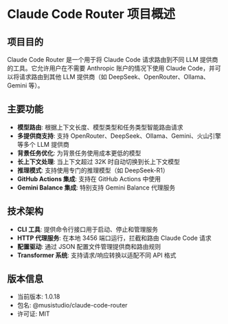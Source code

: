 # Claude Code Router 项目概述

## 项目目的
Claude Code Router 是一个用于将 Claude Code 请求路由到不同 LLM 提供商的工具。它允许用户在不需要 Anthropic 账户的情况下使用 Claude Code，并可以将请求路由到其他 LLM 提供商（如 DeepSeek、OpenRouter、Ollama、Gemini 等）。

## 主要功能
- **模型路由**: 根据上下文长度、模型类型和任务类型智能路由请求
- **多提供商支持**: 支持 OpenRouter、DeepSeek、Ollama、Gemini、火山引擎等多个 LLM 提供商
- **背景任务优化**: 为背景任务使用成本更低的模型
- **长上下文处理**: 当上下文超过 32K 时自动切换到长上下文模型
- **推理模式**: 支持使用专门的推理模型（如 DeepSeek-R1）
- **GitHub Actions 集成**: 支持在 GitHub Actions 中使用
- **Gemini Balance 集成**: 特别支持 Gemini Balance 代理服务

## 技术架构
- **CLI 工具**: 提供命令行接口用于启动、停止和管理服务
- **HTTP 代理服务**: 在本地 3456 端口运行，拦截和路由 Claude Code 请求
- **配置驱动**: 通过 JSON 配置文件管理提供商和路由规则
- **Transformer 系统**: 支持请求/响应转换以适配不同 API 格式

## 版本信息
- 当前版本: 1.0.18
- 包名: @musistudio/claude-code-router
- 许可证: MIT